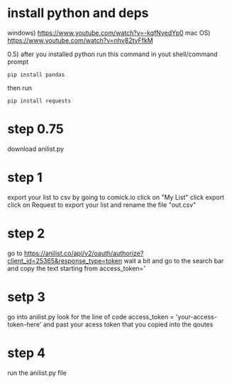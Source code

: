 
# install python and deps


windows) https://www.youtube.com/watch?v=-kqfNvedYp0
mac OS) https://www.youtube.com/watch?v=nhv82tvFfkM

0.5) after you installed python run this command in yout shell/command prompt

```whatever shell u using
pip install pandas
```
then run
```whatever shell u using
pip install requests
```

# step 0.75

download anilist.py

# step 1

export your list to csv by going to comick.io click on "My List" click export click on Request to export your list and rename the file "out.csv"

# step 2

go to https://anilist.co/api/v2/oauth/authorize?client_id=25365&response_type=token wait a bit and go to the search bar and copy the text starting from access_token='

# setp 3

go into anilist.py look for the line of code access_token = 'your-access-token-here' and past your acess token that you copied into the qoutes

# step 4

run the anilist.py file







